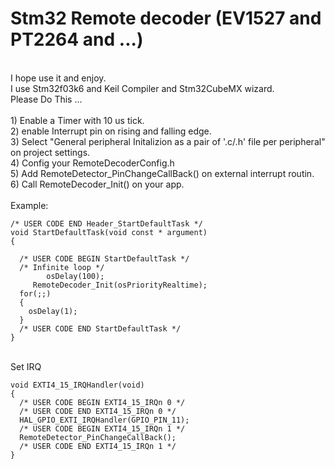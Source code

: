 # Stm32 Remote decoder (EV1527 and PT2264 and ...)
<br />
I hope use it and enjoy.
<br />
I use Stm32f03k6 and Keil Compiler and Stm32CubeMX wizard.
 <br />
Please Do This ...
<br />
<br />
1) Enable a Timer with 10 us tick.  
<br />
2) enable Interrupt pin on rising and falling edge.
<br />
3) Select "General peripheral Initalizion as a pair of '.c/.h' file per peripheral" on project settings.
<br />
4) Config your RemoteDecoderConfig.h
<br />
5) Add RemoteDetector_PinChangeCallBack() on external interrupt routin.
<br />
6) Call  RemoteDecoder_Init() on your app.
<br />
<br />
Example:
<br />

```
/* USER CODE END Header_StartDefaultTask */
void StartDefaultTask(void const * argument)
{

  /* USER CODE BEGIN StartDefaultTask */
  /* Infinite loop */
		osDelay(100);
	 RemoteDecoder_Init(osPriorityRealtime);
  for(;;)
  {	  
    osDelay(1);
  }
  /* USER CODE END StartDefaultTask */
}
```
<br />
Set IRQ
<br />

```
void EXTI4_15_IRQHandler(void)
{
  /* USER CODE BEGIN EXTI4_15_IRQn 0 */
  /* USER CODE END EXTI4_15_IRQn 0 */
  HAL_GPIO_EXTI_IRQHandler(GPIO_PIN_11);
  /* USER CODE BEGIN EXTI4_15_IRQn 1 */
  RemoteDetector_PinChangeCallBack();
  /* USER CODE END EXTI4_15_IRQn 1 */
}
```
